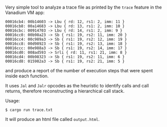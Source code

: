 Very simple tool to analyze a trace file as printed by the `trace` feature in the Vanadium VM app:

```
00016cb4: 00b14603 -> Lbu { rd: 12, rs1: 2, imm: 11 }
00016cb8: 00a14683 -> Lbu { rd: 13, rs1: 2, imm: 10 }
00016cbc: 00914703 -> Lbu { rd: 14, rs1: 2, imm: 9 }
00016cc0: 00b98a23 -> Sb { rs1: 19, rs2: 11, imm: 20 }
00016cc4: 00c989a3 -> Sb { rs1: 19, rs2: 12, imm: 19 }
00016cc8: 00d98923 -> Sb { rs1: 19, rs2: 13, imm: 18 }
00016ccc: 00e988a3 -> Sb { rs1: 19, rs2: 14, imm: 17 }
00016cd0: 008ad593 -> Srli { rd: 11, rs1: 21, imm: 8 }
00016cd4: 00b98323 -> Sb { rs1: 19, rs2: 11, imm: 6 }
00016cd8: 015982a3 -> Sb { rs1: 19, rs2: 21, imm: 5 }
```

and produce a report of the number of execution steps that were spent inside each function.

It uses `Jal` and `Jalr` opcodes as the heuristic to identify calls and call returns, therefore reconstructing a hierarchical call stack.

Usage:

```
$ cargo run trace.txt
```

It will produce an html file called `output.html`.